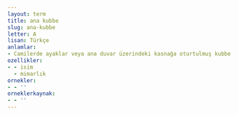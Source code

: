 ```yaml
---
layout: term
title: ana kubbe
slug: ana-kubbe
letter: A
lisan: Türkçe
anlamlar:
- Camilerde ayaklar veya ana duvar üzerindeki kasnağa oturtulmuş kubbe
ozellikler:
- - isim
  - mimarlık
ornekler:
- - ''
orneklerkaynak:
- - ''
---
```

